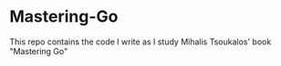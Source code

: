 # Mastering-Go

This repo contains the code I write as I study Mihalis Tsoukalos' book "Mastering Go"
